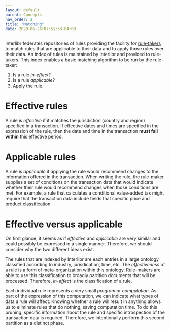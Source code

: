 ```yaml
---
layout: default
parent: Concepts
nav_order: 2
title: "Matching"
date: 2020-06-26T07:51:53-04:00
---
```


Interlibr federates repositories of rules providing the facility for
[rule-takers](/concepts/glossary) to match rules that are applicable to their
data and to apply those rules over their data. An index of rules is maintained
by Interlibr and provided to rule-takers. This index enables a basic matching
algorithm to be run by the rule-taker:

1. Is a rule _in-effect_?
1. Is a rule _applicable_?
1. Apply the rule.

# Effective rules

A rule is *effective* if it matches the jurisdiction (country and region)
specified in a transaction. If effective dates and times are specified in the
expression of the rule, then the date and time in the transaction **must fall
within** this effective period.

# Applicable rules

A rule is *applicable* if applying the rule would recommend changes to the
information offered in the transaction. When writing the rule, the rule-maker
supplies a set of conditions on the transaction data that would indicate whether
their rule would recommend changes when those conditions are met. For example, a
rule that calculates a conditional value-added tax might require that the
transaction data include fields that specific price and product classification.

# Effective versus applicable

On first glance, it seems as if *effective* and *applicable* are very
similar and could possibly be expressed in a single manner. Therefore,
we should consider why the two different ideas exist.

The rules that are indexed by Interlibr are each entries in a large ontology
classified according to industry, jurisdication, time, etc. The *effectiveness*
of a rule is a form of meta-organization within this ontology. Rule-makers are
able to use this classification to broadly partition documents that will be
processed. Therefore, *in-effect* is the classification of a rule.

Each individual rule represents a very small *program* or *computation*. As part
of the expression of this computation, we can indicate what types of data a rule
will affect. Knowing whether a rule will result in anything allows us to
eliminate rules that do nothing, saving computation time. To do this pruning,
specific information about the rule and specific introspection of the
transaction data is required. Therefore, we intentionally perform this second
partition as a distinct phase.
